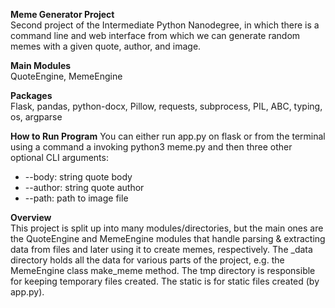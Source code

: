 **Meme Generator Project**\
Second project of the Intermediate Python Nanodegree, in which there
is a command line and web interface from which we can generate random memes 
with a given quote, author, and image. 

**Main Modules**\
QuoteEngine, MemeEngine

**Packages**\
Flask, pandas, python-docx, Pillow, requests, subprocess, PIL, ABC,
typing, os, argparse

**How to Run Program**
You can either run app.py on flask or from the terminal using a command 
a invoking python3 meme.py and then three other optional CLI arguments: 
* --body: string quote body
* --author: string quote author
* --path: path to image file

**Overview**\
This project is split up into many modules/directories, but the main ones are the QuoteEngine and MemeEngine
modules that handle parsing & extracting data from files and later using it to create memes, respectively. The _data directory
holds all the data for various parts of the project, e.g. the MemeEngine class make_meme method. The tmp directory is responsible for keeping temporary files
created. The static is for static files created (by app.py).

